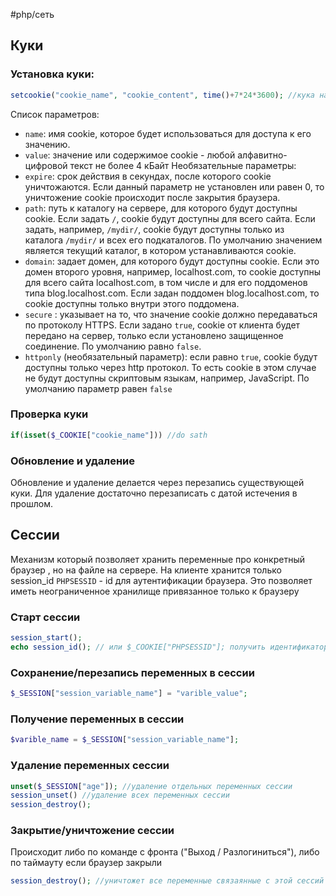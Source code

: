#php/сеть 
## Куки
### Установка куки:
```php
setcookie("cookie_name", "cookie_content", time()+7*24*3600); //кука на неделю 7 дней * 24 часа * 3600 секунд в часе
```
Список параметров:
- `name`: имя cookie, которое будет использоваться для доступа к его значению. 
- `value`: значение или содержимое cookie - любой алфавитно-цифровой текст не более 4 кБайт
Необязательные параметры:
- `expire`: срок действия в секундах, после которого cookie уничтожаются. Если данный параметр не установлен или равен 0, то уничтожение cookie происходит после закрытия браузера. 
- `path`: путь к каталогу на сервере, для которого будут доступны cookie. Если задать `/`, cookie будут доступны для всего сайта. Если задать, например, `/mydir/`, cookie будут доступны только из каталога `/mydir/` и всех его подкаталогов. По умолчанию значением является текущий каталог, в котором устанавливаются cookie.
- `domain`: задает домен, для которого будут доступны cookie. Если это домен второго уровня, например, localhost.com, то cookie доступны для всего сайта localhost.com, в том числе и для его поддоменов типа blog.localhost.com. Если задан поддомен blog.localhost.com, то cookie доступны только внутри этого поддомена.
- `secure` : указывает на то, что значение cookie должно передаваться по протоколу HTTPS. Если задано `true`, cookie от клиента будет передано на сервер, только если установлено защищенное соединение. По умолчанию равно `false`. 
- `httponly` (необязательный параметр): если равно `true`, cookie будут доступны только через http протокол. То есть cookie в этом случае не будут доступны скриптовым языкам, например, JavaScript. По умолчанию параметр равен `false`

### Проверка куки
```php
if(isset($_COOKIE["cookie_name"])) //do sath
```

### Обновление и удаление
Обновление и удаление делается через перезапись существующей куки. Для удаление достаточно перезаписать с датой истечения в прошлом.


## Сессии
Механизм который позволяет хранить переменные про конкретный браузер , но на файле на сервере. На клиенте хранится только session_id `PHPSESSID` - id для аутентификации браузера. Это позволяет иметь неограниченное хранилище привязанное только к браузеру

### Старт сессии
```php
session_start();
echo session_id(); // или $_COOKIE["PHPSESSID"]; получить идентификатор сессии
```

### Сохранение/перезапись переменных в сессии
```php
$_SESSION["session_variable_name"] = "varible_value";
```

### Получение переменных в сессии
```php
$varible_name = $_SESSION["session_variable_name"];
```

### Удаление переменных сессии
```php
unset($_SESSION["age"]); //удаление отдельных переменных сессии
session_unset() //удаление всех переменных сессии
session_destroy();
```

### Закрытие/уничтожение сессии
Происходит либо по команде с фронта ("Выход / Разлогиниться"), либо по таймауту если браузер закрыли
```php
session_destroy(); //уничтожет все переменные связаянные с этой сессий и завершает сессию.
```
